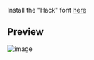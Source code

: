 Install the "Hack" font [here](https://github.com/source-foundry/Hack/releases/download/v3.003/Hack-v3.003-ttf.zip)
## Preview
![image](https://github.com/user-attachments/assets/86b8d7f7-7bb0-44cc-8d79-1ce9f704f739)

